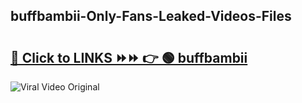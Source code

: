 
 ## buffbambii-Only-Fans-Leaked-Videos-Files

# <h2><a href="https://mediaupload.pro?buffbambii">🔗 Click to LINKS ⏩⏩ 👉 🟢 buffbambii </a></h2>

<a href="https://mediaupload.pro?buffbambii" rel="nofollow" data-target="animated-image.originalLink"><img src="https://i.ibb.co.com/xMMVF88/686577567.gif" alt="Viral Video Original" style="max-width: 100%; display: inline-block;" data-target="animated-image.originalImage"></a>